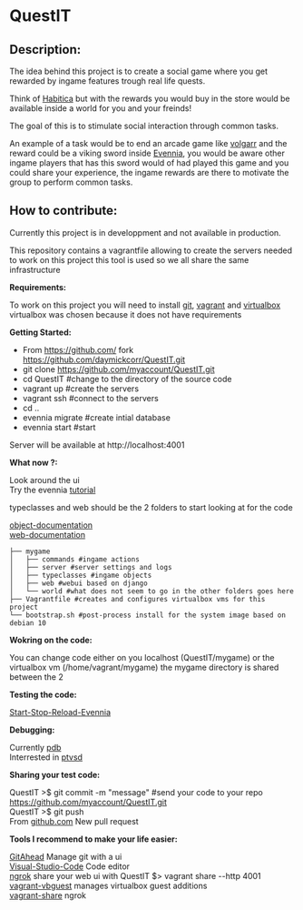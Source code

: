 QuestIT
=======================

Description:
------------
The idea behind this project is to create a social game where
you get rewarded by ingame features trough real life quests.

Think of [Habitica](https://habitica.com/) but with the rewards you would buy in the
store would be available inside a world for you and your freinds!

The goal of this is to stimulate social interaction through common
tasks.

An example of a task would be to end an arcade game like [volgarr](https://store.steampowered.com/app/247240/Volgarr_the_Viking/)
and the reward could be a viking sword inside [Evennia](https://www.evennia.com/docs/latest/Getting-Started.html), you would 
be aware other ingame players that has this sword would of had played 
this game and you could share your experience, the ingame rewards are
there to motivate the group to perform common tasks.

How to contribute:
------------------
Currently this project is in developpment and not available in production.

This repository contains a vagrantfile allowing to create the servers needed
to work on this project this tool is used so we all share the same infrastructure

**Requirements:**

To work on this project you will need to install [git](https://git-scm.com/downloads), [vagrant](https://www.vagrantup.com/downloads) and [virtualbox](https://www.virtualbox.org/wiki/Downloads) virtualbox
was chosen because it does not have requirements

**Getting Started:**

- From https://github.com/ fork https://github.com/daymickcorr/QuestIT.git
- git clone https://github.com/myaccount/QuestIT.git
- cd QuestIT #change to the directory of the source code
- vagrant up #create the servers
- vagrant ssh #connect to the servers 
- cd ..
- evennia migrate #create intial database
- evennia start #start

Server will be available at http://localhost:4001

**What now ?:**

Look around the ui <br/>
Try the evennia [tutorial](https://www.evennia.com/docs/0.9.5/Tutorial-World-Introduction.html)

typeclasses and web should be the 2 folders to start looking at for the code

[object-documentation](https://www.evennia.com/docs/0.9.5/Objects.html)<br/>
[web-documentation](https://www.evennia.com/docs/0.9.5/Add-a-simple-new-web-page.html) 

```console
├── mygame
│   ├── commands #ingame actions 
│   ├── server #server settings and logs
│   ├── typeclasses #ingame objects
│   ├── web #webui based on django
│   └── world #what does not seem to go in the other folders goes here
├── Vagrantfile #creates and configures virtualbox vms for this project
└── bootstrap.sh #post-process install for the system image based on debian 10
```

**Wokring on the code:**

You can change code either on you localhost (QuestIT/mygame) or the virtualbox
vm (/home/vagrant/mygame) the mygame directory is shared between the 2 

**Testing the code:**

[Start-Stop-Reload-Evennia](https://www.evennia.com/docs/0.9.5/Start-Stop-Reload.html)  

**Debugging:**

Currently [pdb](https://www.evennia.com/docs/1.0-dev/Coding/Debugging.html)<br/>
Interrested in [ptvsd](https://donjayamanne.github.io/pythonVSCodeDocs/docs/debugging_remote-debugging/)

**Sharing your test code:**

QuestIT >$ git commit -m "message" #send your code to your repo https://github.com/myaccount/QuestIT.git <br/>
QuestIT >$ git push<br/>
From [github.com](https://github.com/) New pull request <br/>

**Tools I recommend to make your life easier:**

[GitAhead](https://github.com/gitahead/gitahead/releases) Manage git with a ui <br/>
[Visual-Studio-Code](https://code.visualstudio.com/)  Code editor <br/>
[ngrok](https://ngrok.com/) share your web ui with QuestIT $> vagrant share --http 4001 <br/>
[vagrant-vbguest](https://github.com/dotless-de/vagrant-vbguest) manages virtualbox guest additions <br/>
[vagrant-share](https://www.vagrantup.com/docs/share) ngrok <br/>
